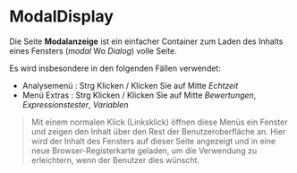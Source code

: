 # ModalDisplay

Die Seite **Modalanzeige** ist ein einfacher Container zum Laden des Inhalts eines Fensters (*modal* Wo *Dialog*) volle Seite.

Es wird insbesondere in den folgenden Fällen verwendet:
- Analysemenü : Strg Klicken / Klicken Sie auf Mitte *Echtzeit*
- Menü Extras : Strg Klicken / Klicken Sie auf Mitte *Bewertungen*, *Expressionstester*, *Variablen*

> Mit einem normalen Klick (Linksklick) öffnen diese Menüs ein Fenster und zeigen den Inhalt über den Rest der Benutzeroberfläche an. Hier wird der Inhalt des Fensters auf dieser Seite angezeigt und in eine neue Browser-Registerkarte geladen, um die Verwendung zu erleichtern, wenn der Benutzer dies wünscht.
